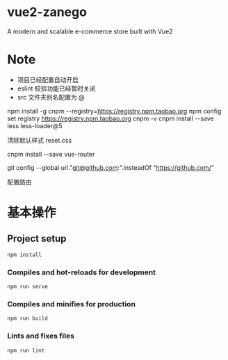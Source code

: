 # vue2-zanego

A modern and scalable e-commerce store built with Vue2

# Note

- 项目已经配置自动开启
- eslint 校验功能已经暂时关闭
- src 文件夹别名配置为 @

npm install -g cnpm --registry=https://registry.npm.taobao.org
npm config set registry https://registry.npm.taobao.org
cnpm -v
cnpm install --save less less-loader@5

清除默认样式 reset.css

cnpm install --save vue-router

git config --global url."git@github.com:".insteadOf "https://github.com/"

配置路由

# 基本操作

## Project setup

```
npm install
```

### Compiles and hot-reloads for development

```
npm run serve
```

### Compiles and minifies for production

```
npm run build
```

### Lints and fixes files

```
npm run lint
```
